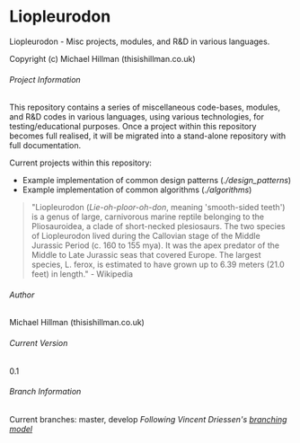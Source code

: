 Liopleurodon
===

Liopleurodon - Misc projects, modules, and R&D in various languages.

Copyright (c) Michael Hillman (thisishillman.co.uk)
 
###### Project Information

This repository contains a series of miscellaneous code-bases, modules, and R&D codes in various languages,
using various technologies, for testing/educational purposes. Once a project within this repository becomes
full realised, it will be migrated into a stand-alone repository with full documentation.

Current projects within this repository:

+ Example implementation of common design patterns (_./design_patterns_)
+ Example implementation of common algorithms (_./algorithms_)

> "Liopleurodon (_Lie-oh-ploor-oh-don_, meaning 'smooth-sided teeth') is a genus of large, carnivorous
> marine reptile belonging to the Pliosauroidea, a clade of short-necked plesiosaurs. The two species of
> Liopleurodon lived during the Callovian stage of the Middle Jurassic Period (c. 160 to 155 mya). It was
> the apex predator of the Middle to Late Jurassic seas that covered Europe. The largest species, 
> L. ferox, is estimated to have grown up to 6.39 meters (21.0 feet) in length." - Wikipedia


###### Author
Michael Hillman (thisishillman.co.uk)


###### Current Version
0.1


###### Branch Information
Current branches: master, develop
	_Following Vincent Driessen's [branching model](http://nvie.com/posts/a-successful-git-branching-model/)_